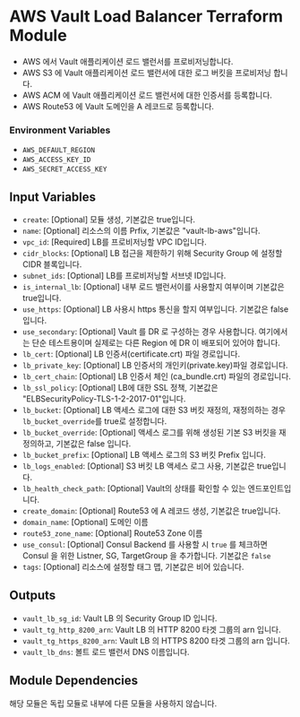 # AWS Vault Load Balancer Terraform Module

- AWS 에서 Vault 애플리케이션 로드 밸런서를 프로비저닝합니다. 
- AWS S3 에  Vault 애플리케이션 로드 밸런서에 대한 로그 버킷을 프로비저닝 합니다.
- AWS ACM 에 Vault 애플리케이션 로드 밸런서에 대한 인증서를 등록합니다.
- AWS Route53 에 Vault 도메인을 A 레코드로 등록합니다.

### Environment Variables

- `AWS_DEFAULT_REGION`
- `AWS_ACCESS_KEY_ID`
- `AWS_SECRET_ACCESS_KEY`

## Input Variables

- `create`: [Optional] 모듈 생성, 기본값은 true입니다.
- `name`: [Optional] 리소스의 이름 Prfix, 기본값은 "vault-lb-aws"입니다.
- `vpc_id`: [Required] LB를 프로비저닝할 VPC ID입니다.
- `cidr_blocks`: [Optional] LB 접근을 제한하기 위해 Security Group 에 설정할 CIDR 블록입니다.
- `subnet_ids`: [Optional] LB를 프로비저닝할 서브넷 ID입니다.
- `is_internal_lb`: [Optional] 내부 로드 밸런서이를 사용할지 여부이며 기본값은 true입니다.
- `use_https`: [Optional]  LB 사용시 https 통신을 할지 여부입니다. 기본값은 false 입니다.
- `use_secondary`: [Optional] Vault 를 DR 로 구성하는 경우 사용합니다. 여기에서는 단순 테스트용이며 실제로는 다른 Region 에 DR 이 배포되어 있어야 합니다.
- `lb_cert`: [Optional] LB 인증서(certificate.crt) 파일 경로입니다. 
- `lb_private_key`: [Optional]  LB 인증서의 개인키(private.key)파일 경로입니다.
- `lb_cert_chain`: [Optional]  LB 인증서 체인 (ca_bundle.crt) 파일의 경로입니다.
- `lb_ssl_policy`: [Optional] LB에 대한 SSL 정책, 기본값은 "ELBSecurityPolicy-TLS-1-2-2017-01"입니다.
- `lb_bucket`: [Optional] LB 액세스 로그에 대한 S3 버킷 재정의, 재정의하는 경우 `lb_bucket_override`를 true로 설정합니다.
- `lb_bucket_override`: [Optional] 액세스 로그를 위해 생성된 기본 S3 버킷을 재정의하고, 기본값은 false 입니다.
- `lb_bucket_prefix`: [Optional]  LB 액세스 로그의 S3 버킷 Prefix 입니다.
- `lb_logs_enabled`: [Optional] S3 버킷 LB 액세스 로그 사용, 기본값은 true입니다.
- `lb_health_check_path`: [Optional] Vault의 상태를 확인할 수 있는 엔드포인트입니다.
- `create_domain`: [Optional] Route53 에 A 레코드 생성, 기본값은 true입니다.
- `domain_name`: [Optional] 도메인 이름 
- `route53_zone_name`: [Optional] Route53 Zone 이름
- `use_consul`: [Optional] Consul Backend 를 사용할 시 `true` 를 체크하면 Consul 을 위한 Listner, SG, TargetGroup 을 추가합니다. 기본값은 `false`
- `tags`: [Optional] 리소스에 설정할 태그 맵, 기본값은 비어 있습니다.

## Outputs

- `vault_lb_sg_id`: Vault LB 의 Security Group ID 입니다.
- `vault_tg_http_8200_arn`: Vault LB 의 HTTP 8200 타겟 그룹의 arn 입니다.
- `vault_tg_https_8200_arn`:  Vault LB 의 HTTPS 8200 타겟 그룹의 arn 입니다.
- `vault_lb_dns`: 볼트 로드 밸런서 DNS 이름입니다.

## Module Dependencies

해당 모듈은 독립 모듈로 내부에 다른 모듈을 사용하지 않습니다.
